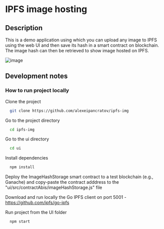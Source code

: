 # IPFS image hosting

## Description
This is a demo application using which you can upload any image to IPFS using the web UI and then save its hash in a smart contract on blockchain. The image hash can then be retrieved to show image hosted on IPFS.

![image](https://user-images.githubusercontent.com/3188163/121763842-bd102300-cb47-11eb-8e9f-a6b861f2a7c9.png)

## Development notes

### How to run project locally

Clone the project

```bash
  git clone https://github.com/alexeipancratov/ipfs-img
```

Go to the project directory

```bash
  cd ipfs-img
```

Go to the ui directory

```bash
  cd ui
```

Install dependencies

```bash
  npm install
```

Deploy the ImageHashStorage smart contract to a test blockchain (e.g., Ganache) and copy-paste the contract adddress to the "ui/src/contractAbis/imageHashStorage.js" file

Download and run locally the Go IPFS client on port 5001 - https://github.com/ipfs/go-ipfs

Run project from the UI folder

```bash
  npm start
```
